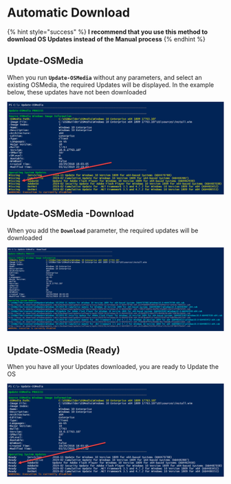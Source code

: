 # Automatic Download

{% hint style="success" %}
**I recommend that you use this method to download OS Updates instead of the Manual process**
{% endhint %}

## Update-OSMedia

When you run **`Update-OSMedia`** without any parameters, and select an existing OSMedia, the required Updates will be displayed.  In the example below, these updates have not been downloaded

![](../../../../.gitbook/assets/image%20%28111%29.png)

## Update-OSMedia -Download

When you add the **`Download`** parameter, the required updates will be downloaded 

![](../../../../.gitbook/assets/image%20%28280%29.png)

## Update-OSMedia \(Ready\)

When you have all your Updates downloaded, you are ready to Update the OS

![](../../../../.gitbook/assets/image%20%28234%29.png)



